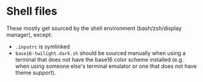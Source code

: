 # Shell files

These mostly get sourced by the shell environment (bash/zsh/display manager),
except:

- `.inputrc` is symlinked
- `base16-twilight.dark.sh` should be sourced manually when using a terminal
  that does not have the base16 color scheme installed (e.g. when using someone
  else's terminal emulator or one that does not have theme support).

